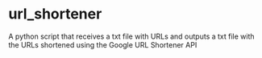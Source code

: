 # url_shortener
A python script that receives a txt file with URLs and outputs a txt file with the URLs shortened using the Google URL Shortener API
